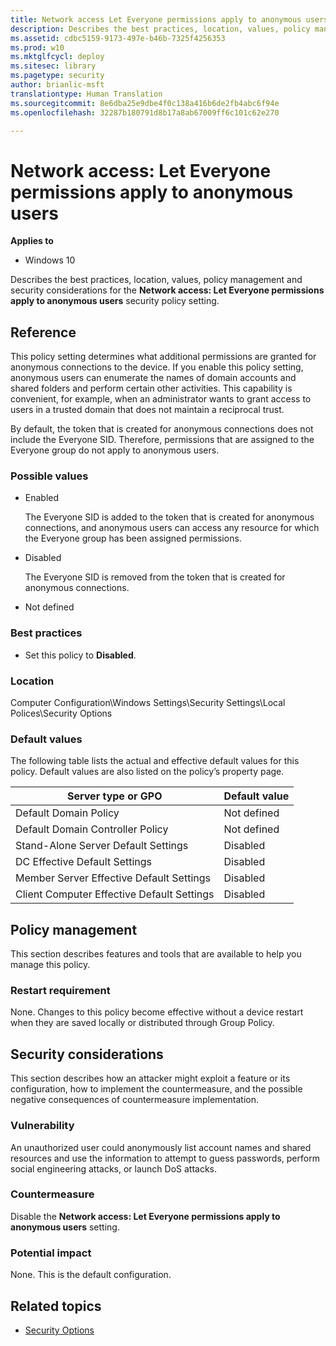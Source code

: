 ```yaml
---
title: Network access Let Everyone permissions apply to anonymous users (Windows 10)
description: Describes the best practices, location, values, policy management and security considerations for the Network access Let Everyone permissions apply to anonymous users security policy setting.
ms.assetid: cdbc5159-9173-497e-b46b-7325f4256353
ms.prod: w10
ms.mktglfcycl: deploy
ms.sitesec: library
ms.pagetype: security
author: brianlic-msft
translationtype: Human Translation
ms.sourcegitcommit: 8e6dba25e9dbe4f0c138a416b6de2fb4abc6f94e
ms.openlocfilehash: 32287b180791d8b17a8ab67009ff6c101c62e270

---
```


# Network access: Let Everyone permissions apply to anonymous users

**Applies to**
-   Windows 10

Describes the best practices, location, values, policy management and security considerations for the **Network access: Let Everyone permissions apply to anonymous users** security policy setting.

## Reference

This policy setting determines what additional permissions are granted for anonymous connections to the device. If you enable this policy setting, anonymous users can enumerate the names of domain accounts and shared folders and perform certain other activities. This capability is convenient, for example, when an administrator wants to grant access to users in a trusted domain that does not maintain a reciprocal trust.

By default, the token that is created for anonymous connections does not include the Everyone SID. Therefore, permissions that are assigned to the Everyone group do not apply to anonymous users.

### Possible values

-   Enabled

    The Everyone SID is added to the token that is created for anonymous connections, and anonymous users can access any resource for which the Everyone group has been assigned permissions.

-   Disabled

    The Everyone SID is removed from the token that is created for anonymous connections.

-   Not defined

### Best practices

-   Set this policy to **Disabled**.

### Location

Computer Configuration\\Windows Settings\\Security Settings\\Local Polices\\Security Options

### Default values

The following table lists the actual and effective default values for this policy. Default values are also listed on the policy’s property page.

| Server type or GPO | Default value |
| - | - |
| Default Domain Policy| Not defined| 
| Default Domain Controller Policy | Not defined| 
| Stand-Alone Server Default Settings | Disabled| 
| DC Effective Default Settings | Disabled| 
| Member Server Effective Default Settings | Disabled| 
| Client Computer Effective Default Settings | Disabled| 
 
## Policy management

This section describes features and tools that are available to help you manage this policy.

### Restart requirement

None. Changes to this policy become effective without a device restart when they are saved locally or distributed through Group Policy.

## Security considerations

This section describes how an attacker might exploit a feature or its configuration, how to implement the countermeasure, and the possible negative consequences of countermeasure implementation.

### Vulnerability

An unauthorized user could anonymously list account names and shared resources and use the information to attempt to guess passwords, perform social engineering attacks, or launch DoS attacks.

### Countermeasure

Disable the **Network access: Let Everyone permissions apply to anonymous users** setting.

### Potential impact

None. This is the default configuration.

## Related topics

- [Security Options](security-options.md)



<!--HONumber=Jun16_HO4-->


